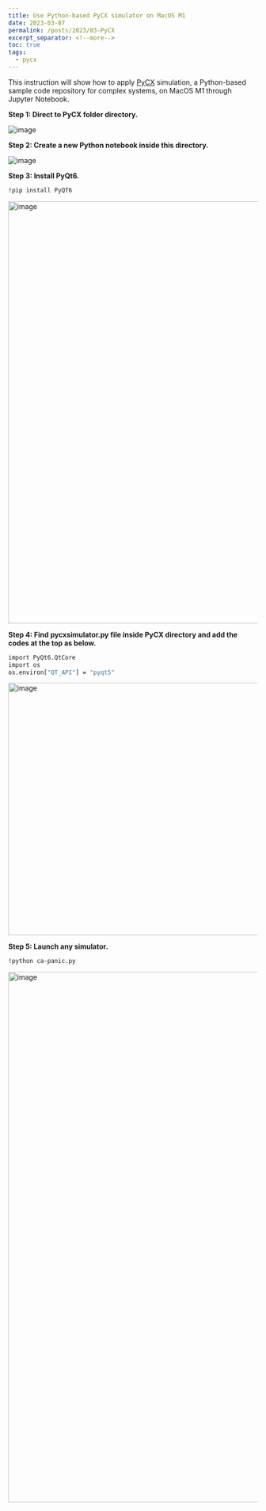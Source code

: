 ```yaml
---
title: Use Python-based PyCX simulator on MacOS M1
date: 2023-03-07
permalink: /posts/2023/03-PyCX
excerpt_separator: <!--more-->
toc: true
tags:
  - pycx
---
```

This instruction will show how to apply [PyCX](https://github.com/hsayama/PyCX) simulation, a Python-based sample code repository for complex systems, on MacOS M1 through Jupyter Notebook.
<!--more-->

**Step 1: Direct to PyCX folder directory.** 

![image](https://user-images.githubusercontent.com/28020765/223584265-94b54bc6-cc16-4218-b504-7b864047dfbb.png)

**Step 2: Create a new Python notebook inside this directory.**

![image](https://user-images.githubusercontent.com/28020765/223584837-0dd11058-d113-43cc-82e9-a4a953dcf845.png)

**Step 3: Install PyQt6.**
```sh
!pip install PyQT6
```

<img width="853" alt="image" src="https://user-images.githubusercontent.com/28020765/223585034-e05b02a1-0074-447b-8f49-7b480d085eb1.png">

**Step 4: Find pycxsimulator.py file inside PyCX directory and add the codes at the top as below.**
```sh
import PyQt6.QtCore
import os
os.environ["QT_API"] = "pyqt5"
```

<img width="510" alt="image" src="https://user-images.githubusercontent.com/28020765/223585444-9f9b3646-5a66-48c0-b24d-59d1d79063be.png">

**Step 5: Launch any simulator.**
```sh
!python ca-panic.py
```

<img width="1072" alt="image" src="https://user-images.githubusercontent.com/28020765/223586394-686b1862-bf22-4882-beb8-957beb7750e9.png">



